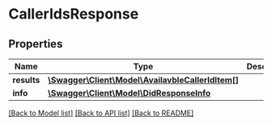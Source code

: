 # CallerIdsResponse

## Properties
Name | Type | Description | Notes
------------ | ------------- | ------------- | -------------
**results** | [**\Swagger\Client\Model\AvailavbleCallerIdItem[]**](AvailavbleCallerIdItem.md) |  | [optional] 
**info** | [**\Swagger\Client\Model\DidResponseInfo**](DidResponseInfo.md) |  | [optional] 

[[Back to Model list]](../README.md#documentation-for-models) [[Back to API list]](../README.md#documentation-for-api-endpoints) [[Back to README]](../README.md)


